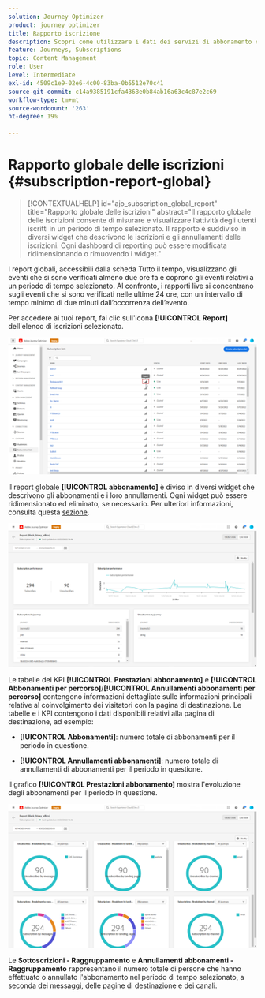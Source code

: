 ```yaml
---
solution: Journey Optimizer
product: journey optimizer
title: Rapporto iscrizione
description: Scopri come utilizzare i dati dei servizi di abbonamento con il rapporto globale sugli abbonamenti
feature: Journeys, Subscriptions
topic: Content Management
role: User
level: Intermediate
exl-id: 4509c1e9-02e6-4c00-83ba-0b5512e70c41
source-git-commit: c14a9385191cfa4368e0b84ab16a63c4c87e2c69
workflow-type: tm+mt
source-wordcount: '263'
ht-degree: 19%

---
```


# Rapporto globale delle iscrizioni {#subscription-report-global}

>[!CONTEXTUALHELP]
>id="ajo_subscription_global_report"
>title="Rapporto globale delle iscrizioni"
>abstract="Il rapporto globale delle iscrizioni consente di misurare e visualizzare l’attività degli utenti iscritti in un periodo di tempo selezionato. Il rapporto è suddiviso in diversi widget che descrivono le iscrizioni e gli annullamenti delle iscrizioni. Ogni dashboard di reporting può essere modificata ridimensionando o rimuovendo i widget."

I report globali, accessibili dalla scheda Tutto il tempo, visualizzano gli eventi che si sono verificati almeno due ore fa e coprono gli eventi relativi a un periodo di tempo selezionato. Al confronto, i rapporti live si concentrano sugli eventi che si sono verificati nelle ultime 24 ore, con un intervallo di tempo minimo di due minuti dall’occorrenza dell’evento.

Per accedere ai tuoi report, fai clic sull&#39;icona **[!UICONTROL Report]** dell&#39;elenco di iscrizioni selezionato.

![](assets/subscription_report_7.png)

Il report globale **[!UICONTROL abbonamento]** è diviso in diversi widget che descrivono gli abbonamenti e i loro annullamenti. Ogni widget può essere ridimensionato ed eliminato, se necessario. Per ulteriori informazioni, consulta questa [sezione](global-report.md).

![](assets/subscription_report_1.png)

Le tabelle dei KPI **[!UICONTROL Prestazioni abbonamento]** e **[!UICONTROL Abbonamenti per percorso]**/**[!UICONTROL Annullamenti abbonamenti per percorso]** contengono informazioni dettagliate sulle informazioni principali relative al coinvolgimento dei visitatori con la pagina di destinazione. Le tabelle e i KPI contengono i dati disponibili relativi alla pagina di destinazione, ad esempio:

* **[!UICONTROL Abbonamenti]**: numero totale di abbonamenti per il periodo in questione.

* **[!UICONTROL Annullamenti abbonamenti]**: numero totale di annullamenti di abbonamenti per il periodo in questione.

Il grafico **[!UICONTROL Prestazioni abbonamento]** mostra l&#39;evoluzione degli abbonamenti per il periodo in questione.

![](assets/subscription_report_2.png)

Le **Sottoscrizioni - Raggruppamento** e **Annullamenti abbonamenti - Raggruppamento** rappresentano il numero totale di persone che hanno effettuato o annullato l&#39;abbonamento nel periodo di tempo selezionato, a seconda dei messaggi, delle pagine di destinazione e dei canali.
